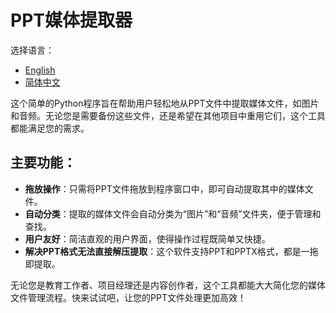 # PPT媒体提取器

选择语言：
- [English](README.md)
- [简体中文](README.zh-CN.md)

这个简单的Python程序旨在帮助用户轻松地从PPT文件中提取媒体文件，如图片和音频。无论您是需要备份这些文件，还是希望在其他项目中重用它们，这个工具都能满足您的需求。

## 主要功能：

- **拖放操作**：只需将PPT文件拖放到程序窗口中，即可自动提取其中的媒体文件。
- **自动分类**：提取的媒体文件会自动分类为“图片”和“音频”文件夹，便于管理和查找。
- **用户友好**：简洁直观的用户界面，使得操作过程既简单又快捷。
- **解决PPT格式无法直接解压提取**：这个软件支持PPT和PPTX格式，都是一拖即提取。

无论您是教育工作者、项目经理还是内容创作者，这个工具都能大大简化您的媒体文件管理流程。快来试试吧，让您的PPT文件处理更加高效！
